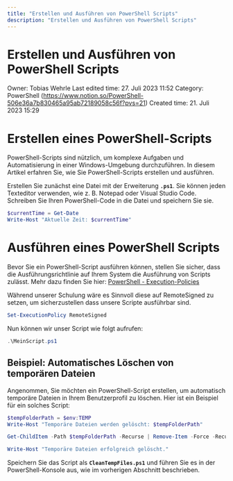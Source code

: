 ```yaml
---
title: "Erstellen und Ausführen von PowerShell Scripts"
description: "Erstellen und Ausführen von PowerShell Scripts"
---
```


# Erstellen und Ausführen von PowerShell Scripts

Owner: Tobias Wehrle
Last edited time: 27. Juli 2023 11:52
Category: PowerShell (https://www.notion.so/PowerShell-506e36a7b830465a95ab72189058c56f?pvs=21)
Created time: 21. Juli 2023 15:29

# Erstellen eines PowerShell-Scripts

PowerShell-Scripts sind nützlich, um komplexe Aufgaben und Automatisierung in einer Windows-Umgebung durchzuführen. In diesem Artikel erfahren Sie, wie Sie PowerShell-Scripts erstellen und ausführen.

Erstellen Sie zunächst eine Datei mit der Erweiterung **`.ps1`**. Sie können jeden Texteditor verwenden, wie z. B. Notepad oder Visual Studio Code. Schreiben Sie Ihren PowerShell-Code in die Datei und speichern Sie sie.

```powershell
$currentTime = Get-Date
Write-Host "Aktuelle Zeit: $currentTime"
```

# Ausführen eines PowerShell Scripts

Bevor Sie ein PowerShell-Script ausführen können, stellen Sie sicher, dass die Ausführungsrichtlinie auf Ihrem System die Ausführung von Scripts zulässt. Mehr dazu finden Sie hier: [PowerShell - Execution-Policies](http://localhost:4321/guides/powershell%20-%20execution-policies%20fa49be5ee80947ae8447e9833c8a0413.md/) 

Während unserer Schulung wäre es Sinnvoll diese auf RemoteSigned zu setzen, um sicherzustellen dass unsere Scripte ausführbar sind.

```powershell
Set-ExecutionPolicy RemoteSigned
```

Nun können wir unser Script wie folgt aufrufen:

```powershell
.\MeinScript.ps1
```

## **Beispiel: Automatisches Löschen von temporären Dateien**

Angenommen, Sie möchten ein PowerShell-Script erstellen, um automatisch temporäre Dateien in Ihrem Benutzerprofil zu löschen. Hier ist ein Beispiel für ein solches Script:

```powershell
$tempFolderPath = $env:TEMP
Write-Host "Temporäre Dateien werden gelöscht: $tempFolderPath"

Get-ChildItem -Path $tempFolderPath -Recurse | Remove-Item -Force -Recurse -ErrorAction SilentlyContinue

Write-Host "Temporäre Dateien erfolgreich gelöscht."
```

Speichern Sie das Script als **`CleanTempFiles.ps1`** und führen Sie es in der PowerShell-Konsole aus, wie im vorherigen Abschnitt beschrieben.
